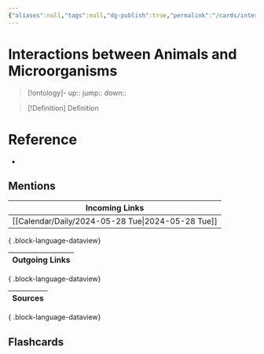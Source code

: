 ```yaml
---
{"aliases":null,"tags":null,"dg-publish":true,"permalink":"/cards/interactions-between-animals-and-microorganisms/","dgPassFrontmatter":true}
---
```


# Interactions between Animals and Microorganisms

> [!ontology]-
> up:: 
> jump:: 
> down:: 

> [!Definition] Definition
> 

# Reference
- 

## Mentions

| Incoming Links                                       |
| ---------------------------------------------------- |
| [[Calendar/Daily/2024-05-28 Tue\|2024-05-28 Tue]] |

{ .block-language-dataview}

| Outgoing Links |
| -------------- |

{ .block-language-dataview}

| Sources |
| ------- |

{ .block-language-dataview}

## Flashcards 
